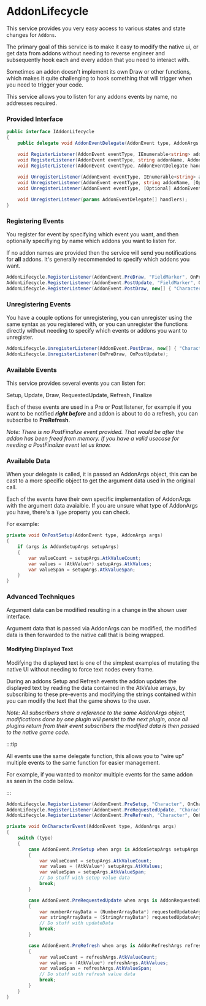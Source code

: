 # AddonLifecycle

This service provides you very easy access to various states and state changes for `Addons`.

The primary goal of this service is to make it easy to modify the native ui,
or get data from addons without needing to reverse engineer and subsequently hook each and every addon that you need to interact with.

Sometimes an addon doesn't implement its own Draw or other functions, 
which makes it quite challenging to hook something that will trigger when you need to trigger your code.

This service allows you to listen for any addons events by name, no addresses required.

### Provided Interface
```cs
public interface IAddonLifecycle
{
    public delegate void AddonEventDelegate(AddonEvent type, AddonArgs args);

    void RegisterListener(AddonEvent eventType, IEnumerable<string> addonNames, AddonEventDelegate handler);
    void RegisterListener(AddonEvent eventType, string addonName, AddonEventDelegate handler);
    void RegisterListener(AddonEvent eventType, AddonEventDelegate handler);
    
    void UnregisterListener(AddonEvent eventType, IEnumerable<string> addonNames, [Optional] AddonEventDelegate handler);
    void UnregisterListener(AddonEvent eventType, string addonName, [Optional] AddonEventDelegate handler);
    void UnregisterListener(AddonEvent eventType, [Optional] AddonEventDelegate handler);

    void UnregisterListener(params AddonEventDelegate[] handlers);
}
```
### Registering Events
You register for event by specifying which event you want, and then optionally specifiying by name which addons you want to listen for.

If no addon names are provided then the service will send you notifications for **all** addons. 
It's generally recommended to specify which addons you want.

```cs
AddonLifecycle.RegisterListener(AddonEvent.PreDraw, "FieldMarker", OnPreDraw);
AddonLifecycle.RegisterListener(AddonEvent.PostUpdate, "FieldMarker", OnPostUpdate);
AddonLifecycle.RegisterListener(AddonEvent.PostDraw, new[] { "Character", "FieldMarker", "NamePlate" }, OnPostDraw);
```

### Unregistering Events
You have a couple options for unregistering, you can unregister using the same syntax as you registered with, 
or you can unregister the functions directly without needing to specify which events or addons you want to unregister.

```cs
AddonLifecycle.UnregisterListener(AddonEvent.PostDraw, new[] { "Character", "FieldMarker", "NamePlate" }, OnPostDraw);
AddonLifecycle.UnregisterListener(OnPreDraw, OnPostUpdate);
```

### Available Events
This service provides several events you can listen for:

Setup, Update, Draw, RequestedUpdate, Refresh, Finalize

Each of these events are used in a Pre or Post listener, 
for example if you want to be notified ***right before*** and addon is about to do a refresh, you can subscribe to **PreRefresh**.

*Note: There is no PostFinalize event provided. That would be after the addon has been freed from memory.
If you have a valid usecase for needing a PostFinalize event let us know.*

### Available Data
When your delegate is called, it is passed an AddonArgs object, 
this can be cast to a more specific object to get the argument data used in the original call.

Each of the events have their own specific implementation of AddonArgs with the argument data avaialble.
If you are unsure what type of AddonArgs you have, there's a `Type` property you can check.

For example:
```cs
private void OnPostSetup(AddonEvent type, AddonArgs args)
{
    if (args is AddonSetupArgs setupArgs)
    {
        var valueCount = setupArgs.AtkValueCount;
        var values = (AtkValue*) setupArgs.AtkValues;
        var valueSpan = setupArgs.AtkValueSpan;
    }
}
```

### Advanced Techniques
Argument data can be modified resulting in a change in the shown user interface.

Argument data that is passed via AddonArgs can be modified, the modified data is then forwarded to the native call that is being wrapped.

#### Modifying Displayed Text
Modifying the displayed text is one of the simplest examples of mutating the native UI without needing to force text nodes every frame.

During an addons Setup and Refresh events the addon updates the displayed text by reading the data contained in the AtkValue arrays, 
by subscribing to these pre-events and modifying the strings contained within you can modify the text that the game shows to the user.

*Note: All subscribers share a reference to the same AddonArgs object, modifications done by one plugin will persist to the next plugin,
once all plugins return from their event subscribers the modified data is then passed to the native game code.*

:::tip

All events use the same delegate function, this allows you to "wire up" multiple events to the same function for easier management.

For example, if you wanted to monitor multiple events for the same addon as seen in the code below.

:::

```cs
AddonLifecycle.RegisterListener(AddonEvent.PreSetup, "Character", OnCharacterEvent);
AddonLifecycle.RegisterListener(AddonEvent.PreRequestedUpdate, "Character", OnCharacterEvent);
AddonLifecycle.RegisterListener(AddonEvent.PreRefresh, "Character", OnCharacterEvent);

private void OnCharacterEvent(AddonEvent type, AddonArgs args)
{
    switch (type)
    {
        case AddonEvent.PreSetup when args is AddonSetupArgs setupArgs: 
        {
            var valueCount = setupArgs.AtkValueCount;
            var values = (AtkValue*) setupArgs.AtkValues;
            var valueSpan = setupArgs.AtkValueSpan;
            // Do stuff with setup value data
            break;
        }

        case AddonEvent.PreRequestedUpdate when args is AddonRequestedUpdateArgs requestedUpdateArgs: 
        {
            var numberArrayData = (NumberArrayData*) requestedUpdateArgs.NumberArrayData;
            var stringArrayData = (StringArrayData*) requestedUpdateArgs.StringArrayData;
            // Do stuff with updateData
            break;
        }

        case AddonEvent.PreRefresh when args is AddonRefreshArgs refreshArgs: 
        {
            var valueCount = refreshArgs.AtkValueCount;
            var values = (AtkValue*) refreshArgs.AtkValues;
            var valueSpan = refreshArgs.AtkValueSpan;
            // Do stuff with refresh value data
            break;
        }
    }
}
```
